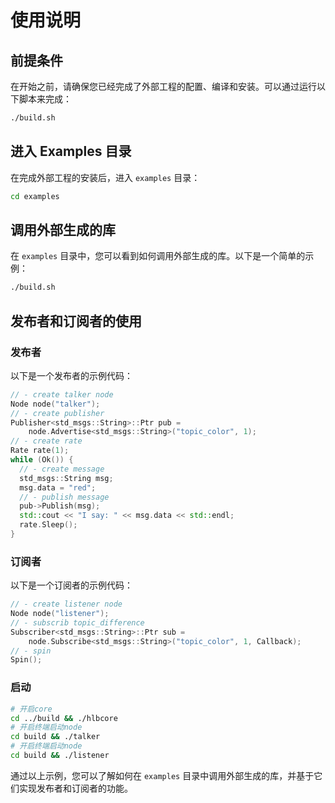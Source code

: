 # 使用说明

## 前提条件

在开始之前，请确保您已经完成了外部工程的配置、编译和安装。可以通过运行以下脚本来完成：

```bash
./build.sh
```

## 进入 Examples 目录

在完成外部工程的安装后，进入 `examples` 目录：

```bash
cd examples
```

## 调用外部生成的库

在 `examples` 目录中，您可以看到如何调用外部生成的库。以下是一个简单的示例：

```bash
./build.sh
```

## 发布者和订阅者的使用

### 发布者

以下是一个发布者的示例代码：

```cpp
// - create talker node
Node node("talker");
// - create publisher
Publisher<std_msgs::String>::Ptr pub =
    node.Advertise<std_msgs::String>("topic_color", 1);
// - create rate
Rate rate(1);
while (Ok()) {
  // - create message
  std_msgs::String msg;
  msg.data = "red";
  // - publish message
  pub->Publish(msg);
  std::cout << "I say: " << msg.data << std::endl;
  rate.Sleep();
}
```

### 订阅者

以下是一个订阅者的示例代码：

```cpp
// - create listener node
Node node("listener");
// - subscrib topic_difference
Subscriber<std_msgs::String>::Ptr sub =
    node.Subscribe<std_msgs::String>("topic_color", 1, Callback);
// - spin
Spin();
```
### 启动
```bash
# 开启core
cd ../build && ./hlbcore
# 开启终端启动node
cd build && ./talker
# 开启终端启动node
cd build && ./listener
```

通过以上示例，您可以了解如何在 `examples` 目录中调用外部生成的库，并基于它们实现发布者和订阅者的功能。